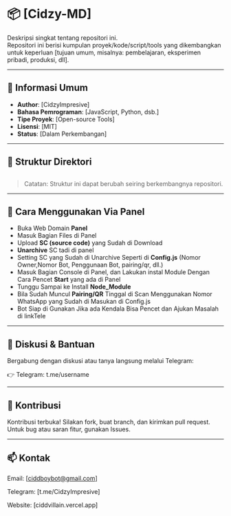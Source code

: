 # 📦 [Cidzy-MD]

Deskripsi singkat tentang repositori ini.  
Repositori ini berisi kumpulan proyek/kode/script/tools yang dikembangkan untuk keperluan [tujuan umum, misalnya: pembelajaran, eksperimen pribadi, produksi, dll].

---

## 🧾 Informasi Umum

- **Author**: [CidzyImpresive]
- **Bahasa Pemrograman**: [JavaScript, Python, dsb.]
- **Tipe Proyek**: [Open-source Tools]
- **Lisensi**: [MIT]
- **Status**: [Dalam Perkembangan]

---

## 📁 Struktur Direktori

## 
> Catatan: Struktur ini dapat berubah seiring berkembangnya repositori.

---

## 🚀 Cara Menggunakan Via Panel

- Buka Web Domain **Panel**
- Masuk Bagian Files di Panel
- Upload **SC (source code)** yang Sudah di Download
- **Unarchive** SC tadi di panel
- Setting SC yang Sudah di Unarchive Seperti di **Config.js** (Nomor Owner,Nomor Bot, Penggunaan Bot, pairing/qr, dll.)
- Masuk Bagian Console di Panel, dan Lakukan instal Module Dengan Cara Pencet **Start** yang ada di Panel
- Tunggu Sampai ke Install **Node_Module**
- Bila Sudah Muncul **Pairing/QR** Tinggal di Scan Menggunakan Nomor WhatsApp yang Sudah di Masukan di Config.js
- Bot Siap di Gunakan Jika ada Kendala Bisa Pencet dan Ajukan Masalah di linkTele

---
## 💬 Diskusi & Bantuan
Bergabung dengan diskusi atau tanya langsung melalui Telegram:

👉 Telegram: t.me/username

---
## 🤝 Kontribusi

Kontribusi terbuka!
Silakan fork, buat branch, dan kirimkan pull request. Untuk bug atau saran fitur, gunakan Issues.

---
## 📫 Kontak

Email: [ciddboybot@gmail.com]

Telegram: [t.me/CidzyImpresive]

Website: [ciddvillain.vercel.app]
